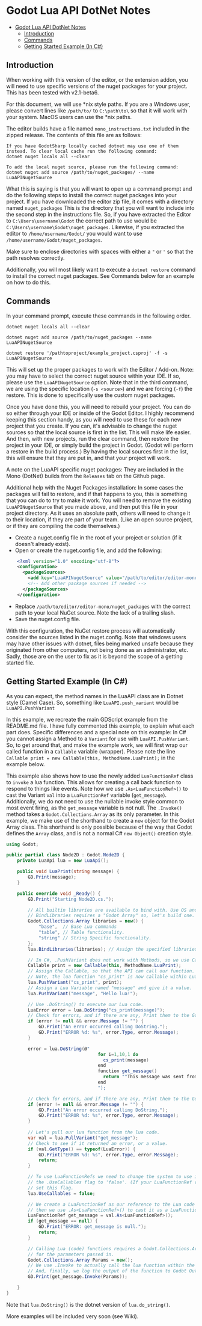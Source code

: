 Godot Lua API DotNet Notes
===============

<!-- TOC -->
* [Godot Lua API DotNet Notes](#godot-lua-api-dotnet-notes)
  * [Introduction](#introduction)
  * [Commands](#commands)
  * [Getting Started Example (In C#)](#getting-started-example-in-c)
<!-- TOC -->

Introduction
-------

When working with this version of the editor, or the extension addon, you will need to use specific versions of the 
nuget packages for your project. This has been tested with v2.1-beta6.

For this document, we will use *nix style paths. If you are a Windows user, please convert lines like `/path/to/` to 
`C:\path\to\` so that it will work with your system. MacOS users can use the *nix paths.

The editor builds have a file named `mono_instructions.txt` included in the zipped release.
The contents of this file are as follows:

```
If you have GodotSharp locally cached dotnet may use one of them instead. To clear local cache run the following command:
dotnet nuget locals all --clear

To add the local nuget source, please run the following command:
dotnet nuget add source /path/to/nuget_packages/ --name LuaAPINugetSource
```

What this is saying is that you will want to open up a command prompt and do the following steps to install the correct 
nuget packages into your project. If you have downloaded the editor zip file, it comes with a directory named `nuget_packages` 
This is the directory that you will want to include into the second step in the instructions file. So, if you have extracted 
the Editor to `C:\Users\username\Godot` the correct path to use would be `C:\Users\username\Godot\nuget_packages`. 
Likewise, if you extracted the editor to `/home/username/Godot/` you would want to use `/home/username/Godot/nuget_packages`.

Make sure to enclose directories with spaces with either a `"` or `'` so that the path resolves correctly.

Additionally, you will most likely want to execute a `dotnet restore` command to install the correct nuget packages. See 
Commands below for an example on how to do this.

Commands
-------

In your command prompt, execute these commands in the following order.

`dotnet nuget locals all --clear`

`dotnet nuget add source /path/to/nuget_packages --name LuaAPINugetSource`

`dotnet restore '/pathtoproject/example_project.csproj' -f -s  LuaAPINugetSource`

This will set up the proper packages to work with the Editor / Add-on. Note: you may have to select the correct nuget 
source within your IDE. If so, please use the `LuaAPINugetSource` option. Note that in the third command, we are using 
the specific location (`-s <source>`) and we are forcing (`-f`) the restore. This is done to specifically use the custom 
nuget packages.

Once you have done this, you will need to rebuild your project. You can do so either through your IDE or inside of the 
Godot Editor. I highly recommend keeping this section handy, as you will need to use these for each new project 
that you create. If you can, it's advisable to change the nuget sources so that the local source is first in the 
list. This will make life easier. And then, with new projects, run the clear command, then restore the project in 
your IDE, or simply build the project in Godot. (Godot will perform a restore in the build process.) By having the 
local sources first in the list, this will ensure that they are put in, and that your project will work.

A note on the LuaAPI specific nuget packages: They are included in the Mono (DotNet) builds from the `Releases` tab on 
the Github page.

Additional help with the Nuget Packages installation:
In some cases the packages will fail to restore, and if that happens to you, this is something that you can do to try 
to make it work. You will need to remove the existing `LuaAPINugetSource` that you made above, and then put this file 
in your project directory. As it uses an absolute path, others will need to change it to their location, if they are 
part of your team. (Like an open source project, or if they are compiling the code themselves.)
* Create a nuget.config file in the root of your project or solution (if it doesn't already exist).
* Open or create the nuget.config file, and add the following:

```xml
    <?xml version="1.0" encoding="utf-8"?>
    <configuration>
      <packageSources>
        <add key="LuaAPINugetSource" value="/path/to/editor/editor-mono/nuget_packages" />
        <!-- Add other package sources if needed -->
      </packageSources>
    </configuration>
```

* Replace `/path/to/editor/editor-mono/nuget_packages` with the correct path to your local NuGet source. Note the 
lack of a trailing slash. 
* Save the nuget.config file.

With this configuration, the NuGet restore process will automatically consider the sources listed in the nuget.config. 
Note that windows users may have other issues with dotnet, files being marked unsafe because they originated from other 
computers, not being done as an administrator, etc. Sadly, those are on the user to fix as it is beyond the scope of a 
getting started file.

Getting Started Example (In C#)
-------

As you can expect, the method names in the LuaAPI class are in Dotnet style (Camel Case). So, something like 
`LuaAPI.push_variant` would be `LuaAPI.PushVariant`

In this example, we recreate the main GDScript example from the README.md file. I have fully commented this
example, to explain what each part does. Specific differences and a special note on this example: In C# you
cannot assign a Method to a `Variant` for use with `LuaAPI.PushVariant`. So, to get around that, and make the
example work, we will first wrap our called function in a `Callable` variable (wrapper). Please note the line
`Callable print = new Callable(this, MethodName.LuaPrint);` in the example below.

This example also shows how to use the newly added `LuaFunctionRef` class to `invoke` a lua function. This allows 
for creating a call back function to respond to things like events. Note how we use `.As<LuaFunctionRef>()` to cast 
the Variant `val` into a `LuaFunctionRef` variable (`get_message`). Additionally, we do not need to use the nullable 
invoke style common to most event firing, as the `get_message` variable is not null. The `.Invoke()` method takes a 
`Godot.Collections.Array` as its only parameter. In this example, we make use of the shorthand to create a `new` object 
for the Godot Array class. This shorthand is only possible because of the way that Godot defines the `Array` class, and 
is not a normal C# `new Object()` creation style.

```csharp
using Godot;

public partial class Node2D : Godot.Node2D {
	private LuaApi lua = new LuaApi();

	public void LuaPrint(string message) {
		GD.Print(message);
	}

	public override void _Ready() {
		GD.Print("Starting Node2D.cs.");

		// All builtin libraries are available to bind with. Use OS and IO at your own risk.
		// BindLibraries requires a "Godot Array" so, let's build one.
		Godot.Collections.Array libraries = new() {
			"base",  // Base Lua commands
			"table", // Table functionality.
			"string" // String Specific functionality.
		};
		lua.BindLibraries(libraries); // Assign the specified libraries to the LuaAPI object.

		// In C#, .PushVariant does not work with Methods, so we use Callable to wrap our function.
		Callable print = new Callable(this, MethodName.LuaPrint);
		// Assign the Callable, so that the API can call our function.
		// Note, the lua function "cs_print" is now callable within Lua script.
		lua.PushVariant("cs_print", print);
		// Assign a Lua Variable named "message" and give it a value.
		lua.PushVariant("message", "Hello lua!");

		// Use .DoString() to execute our Lua code.
		LuaError error = lua.DoString("cs_print(message)");
		// Check for errors, and if there are any, Print them to the Godot Console.
		if (error != null && error.Message != "") {
			GD.Print("An error occurred calling DoString.");
			GD.Print("ERROR %d: %s", error.Type, error.Message);
		}

		error = lua.DoString(@"
                                  for i=1,10,1 do
                                  	cs_print(message)
                                  end
                                  function get_message()
                                  	return ""This message was sent from 'get_message()'""
                                  end
                                  ");

		// Check for errors, and if there are any, Print them to the Godot Console.
		if (error != null && error.Message != "") {
			GD.Print("An error occurred calling DoString.");
			GD.Print("ERROR %d: %s", error.Type, error.Message);
		}
		
		// Let's pull our lua function from the lua code.
		var val = lua.PullVariant("get_message");
		// Check to see if it returned an error, or a value.
		if (val.GetType() == typeof(LuaError)) {
			GD.Print("ERROR %d: %s", error.Type, error.Message);
			return;
		}

		// To use LuaFunctionRefs we need to change the system to use it. We do this by changing
		// the .UseCallables flag to 'false'. (If your LuaFunctionRef variable is null, you didn't
		// set this flag. 
		lua.UseCallables = false;

		// We create a LuaFunctionRef as our reference to the Lua code's function,
		// then we use .As<LuaFunctionRef>() to cast it as a LuaFunctionRef.
		LuaFunctionRef get_message = val.As<LuaFunctionRef>();
		if (get_message == null) {
			GD.Print("ERROR: get_message is null.");
			return;
		}

		// Calling Lua (code) functions requires a Godot.Collections.Array as the container
		// for the parameters passed in. 
		Godot.Collections.Array Params = new();
		// We use .Invoke to actually call the lua function within the Lua State. 
		// And, finally, we log the output of the function to Godot Output Console.
		GD.Print(get_message.Invoke(Params));

	}
}
```
Note that `lua.DoString()` is the dotnet version of `lua.do_string()`.

More examples will be included very soon (see Wiki).